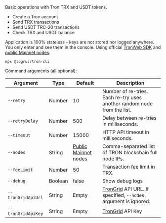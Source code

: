 Basic operations with Tron TRX and USDT tokens.
- Create a Tron account
- Send TRX transactions
- Send USDT TRC-20 transactions
- Check TRX and USDT balance

Application is 100% stateless - keys are not stored nor logged anywhere. You only enter and see them in the console.
Using official [TronWeb SDK](https://developers.tron.network/docs/tronweb-1) and [public Mainnet nodes](https://developers.tron.network/docs/networks#public-node).

```
npx @logrus/tron-cli
```

Command arguments (all optional):

| Argument           | Type    | Default | Description |
| ------------------ | ------- | ------- | ----------- |
| `--retry`          | Number  | 10      | Number of re-tries. Each re-try uses another random node from the list. |
| `--retryDelay`     | Number  | 500     | Delay between re-tries in milliseconds. |
| `--timeout`        | Number  | 15000   | HTTP API timeout in milliseconds. |
| `--nodes`          | String  | [Public Mainnet nodes](https://developers.tron.network/docs/networks#public-node) | Comma-separated list of TRON blockchain full node IPs. |
| `--feeLimit`       | Number  | 50    | Transaction fee limit in TRX. |
| `--debug`          | Boolean | false | Show debug logs |
| `--tronGridApiUrl` | String  | Empty | [TronGrid](https://developers.tron.network/reference/background) API URL. If specified, `--nodes` argument is ignored. |
| `--tronGridApiKey` | String  | Empty | [TronGrid](https://developers.tron.network/reference/background) API Key |

